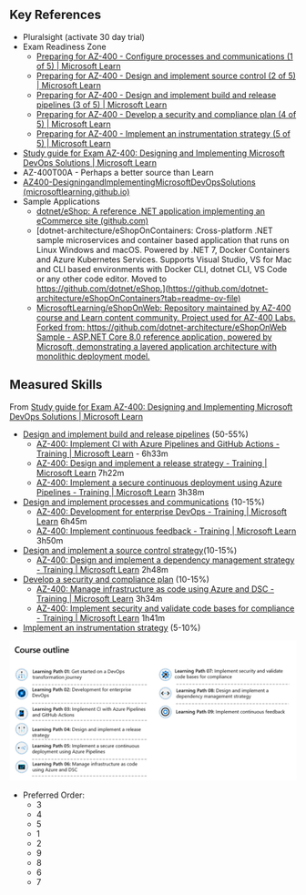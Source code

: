 ## Key References
- Pluralsight (activate 30 day trial)
- Exam Readiness Zone
	- [Preparing for AZ-400 - Configure processes and communications (1 of 5) | Microsoft Learn](https://learn.microsoft.com/en-us/shows/exam-readiness-zone/preparing-for-az-400-configure-processes-and-communications-1-of-5)
	- [Preparing for AZ-400 - Design and implement source control (2 of 5) | Microsoft Learn](https://learn.microsoft.com/en-us/shows/exam-readiness-zone/preparing-for-az-400-design-and-implement-source-control-2-of-5)
	- [Preparing for AZ-400 - Design and implement build and release pipelines (3 of 5) | Microsoft Learn](https://learn.microsoft.com/en-us/shows/exam-readiness-zone/preparing-for-az-400-design-and-implement-build-and-release-pipelines-3-of-5)
	- [Preparing for AZ-400 - Develop a security and compliance plan (4 of 5) | Microsoft Learn](https://learn.microsoft.com/en-us/shows/exam-readiness-zone/preparing-for-az-400-develop-a-security-and-compliance-plan-4-of-5)
	- [Preparing for AZ-400 - Implement an instrumentation strategy (5 of 5) | Microsoft Learn](https://learn.microsoft.com/en-us/shows/exam-readiness-zone/preparing-for-az-400-implement-an-instrumentation-strategy-5-of-5)
- [Study guide for Exam AZ-400: Designing and Implementing Microsoft DevOps Solutions | Microsoft Learn](https://learn.microsoft.com/en-us/credentials/certifications/resources/study-guides/az-400#skills-measured-as-of-july-26-2024)
- AZ-400T00A - Perhaps a better source than Learn
- [AZ400-DesigningandImplementingMicrosoftDevOpsSolutions (microsoftlearning.github.io)](https://microsoftlearning.github.io/AZ400-DesigningandImplementingMicrosoftDevOpsSolutions/)
- Sample Applications
	- [dotnet/eShop: A reference .NET application implementing an eCommerce site (github.com)](https://github.com/dotnet/eShop)
	- [dotnet-architecture/eShopOnContainers: Cross-platform .NET sample microservices and container based application that runs on Linux Windows and macOS. Powered by .NET 7, Docker Containers and Azure Kubernetes Services. Supports Visual Studio, VS for Mac and CLI based environments with Docker CLI, dotnet CLI, VS Code or any other code editor. Moved to https://github.com/dotnet/eShop.](https://github.com/dotnet-architecture/eShopOnContainers?tab=readme-ov-file)
	- [MicrosoftLearning/eShopOnWeb: Repository maintained by AZ-400 course and Learn content community. Project used for AZ-400 Labs. Forked from: https://github.com/dotnet-architecture/eShopOnWeb Sample - ASP.NET Core 8.0 reference application, powered by Microsoft, demonstrating a layered application architecture with monolithic deployment model.](https://github.com/MicrosoftLearning/eShopOnWeb)

## Measured Skills
From [Study guide for Exam AZ-400: Designing and Implementing Microsoft DevOps Solutions | Microsoft Learn](https://learn.microsoft.com/en-us/credentials/certifications/resources/study-guides/az-400#skills-measured-as-of-july-26-2024)

- [Design and implement build and release pipelines](Design%20and%20implement%20build%20and%20release%20pipelines.md) (50-55%)
	- [AZ-400: Implement CI with Azure Pipelines and GitHub Actions - Training | Microsoft Learn](https://learn.microsoft.com/en-us/training/paths/az-400-implement-ci-azure-pipelines-github-actions/) - 6h33m
	- [AZ-400: Design and implement a release strategy - Training | Microsoft Learn](https://learn.microsoft.com/en-us/training/paths/az-400-design-implement-release-strategy/) 7h22m
	- [AZ-400: Implement a secure continuous deployment using Azure Pipelines - Training | Microsoft Learn](https://learn.microsoft.com/en-us/training/paths/az-400-implement-secure-continuous-deployment/) 3h38m
- [Design and implement processes and communications](Design%20and%20implement%20processes%20and%20communications.md) (10-15%)
	- [AZ-400: Development for enterprise DevOps - Training | Microsoft Learn](https://learn.microsoft.com/en-us/training/paths/az-400-work-git-for-enterprise-devops/) 6h45m
	- [AZ-400: Implement continuous feedback - Training | Microsoft Learn](https://learn.microsoft.com/en-us/training/paths/az-400-implement-continuous-feedback/) 3h50m
- [Design and implement a source control strategy](Design%20and%20implement%20a%20source%20control%20strategy.md)(10-15%)
	- [AZ-400: Design and implement a dependency management strategy - Training | Microsoft Learn](https://learn.microsoft.com/en-us/training/paths/az-400-design-implement-dependency-management-strategy/) 2h48m
- [Develop a security and compliance plan](Develop%20a%20security%20and%20compliance%20plan.md) (10-15%)
	- [AZ-400: Manage infrastructure as code using Azure and DSC - Training | Microsoft Learn](https://learn.microsoft.com/en-us/training/paths/az-400-manage-infrastructure-as-code-using-azure/) 3h34m
	- [AZ-400: Implement security and validate code bases for compliance - Training | Microsoft Learn](https://learn.microsoft.com/en-us/training/paths/az-400-implement-security-validate-code-bases-compliance/) 1h41m
- [Implement an instrumentation strategy](Implement%20an%20instrumentation%20strategy.md) (5-10%)

![](media/Pasted%20image%2020240708090232.png)
- Preferred Order:
	- 3
	- 4
	- 5
	- 1
	- 2
	- 9
	- 8
	- 6
	- 7